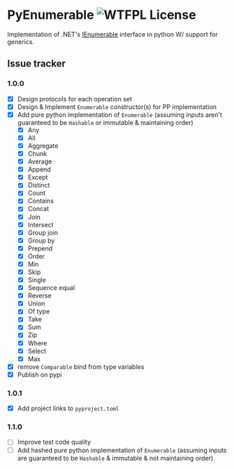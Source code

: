 # PyEnumerable ![WTFPL License](http://www.wtfpl.net/wp-content/uploads/2012/12/wtfpl-badge-4.png)

Implementation of .NET's [IEnumerable](https://learn.microsoft.com/en-us/dotnet/api/system.collections.generic.ienumerable-1?view=net-9.0) interface in python W/ support for generics.

## Issue tracker
### 1.0.0
- [x] Design protocols for each operation set
- [x] Design & Implement `Enumerable` constructor(s) for PP implementation
- [x] Add pure python implementation of `Enumerable` (assuming inputs aren't guaranteed to be `Hashable` or immutable & maintaining order)
    - [x] Any
    - [x] All
    - [x] Aggregate
    - [x] Chunk
    - [x] Average
    - [x] Append
    - [x] Except
    - [x] Distinct
    - [x] Count
    - [x] Contains
    - [x] Concat
    - [x] Join
    - [x] Intersect
    - [x] Group join
    - [x] Group by
    - [x] Prepend
    - [x] Order
    - [x] Min
    - [x] Skip
    - [x] Single
    - [x] Sequence equal
    - [x] Reverse
    - [x] Union
    - [x] Of type
    - [x] Take
    - [x] Sum
    - [x] Zip
    - [x] Where
    - [x] Select
    - [x] Max
- [x] remove `Comparable` bind from type variables
- [x] Publish on pypi
### 1.0.1
- [x] Add project links to `pyproject.toml`
### 1.1.0
- [ ] Improve test code quality
- [ ] Add hashed pure python implementation of `Enumerable` (assuming inputs are guaranteed to be `Hashable` & immutable & not maintaining order)
